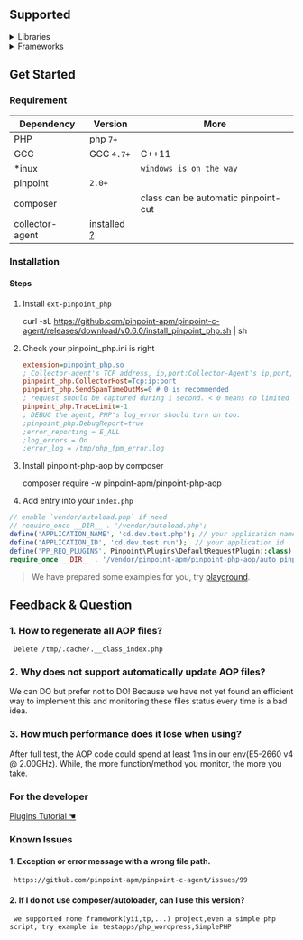 ## Supported

<details> <summary>Libraries</summary>

Type|Name|Version
---|---|---
Built-in | curl| 
||memcached|`3.2.0`
||mysqli|
||pdo|
||phpredis|`6.0.2`
|User |guzzlehttp| `8.0.x-dev`
||predis|`3.0`
||mongodb|`v1.19.x`
</details> 

<details> <summary>Frameworks</summary>
 
Name|Version|
|---|---|
|Yii2||
|wordpress||

</details>

## Get Started

### Requirement

Dependency|Version| More
---|----|----
PHP| php `7+`|
GCC| GCC `4.7+`| C++11 
*inux|| `windows is on the way`
pinpoint| `2.0+`|
composer| | class can be automatic pinpoint-cut
collector-agent| [installed ?](../collector-agent/readme.md)

### Installation

#### Steps
1. Install `ext-pinpoint_php`

   curl -sL https://github.com/pinpoint-apm/pinpoint-c-agent/releases/download/v0.6.0/install_pinpoint_php.sh | sh

2. Check your pinpoint_php.ini is right
         
     ```ini
     extension=pinpoint_php.so
     ; Collector-agent's TCP address, ip,port:Collector-Agent's ip,port, please ensure it consistent with the `PP_ADDRESS` of `Collector-Agent` in step2(Build Collector-Agent).
     pinpoint_php.CollectorHost=Tcp:ip:port
     pinpoint_php.SendSpanTimeOutMs=0 # 0 is recommended
     ; request should be captured during 1 second. < 0 means no limited
     pinpoint_php.TraceLimit=-1 
     ; DEBUG the agent, PHP's log_error should turn on too.
     ;pinpoint_php.DebugReport=true
     ;error_reporting = E_ALL
     ;log_errors = On
     ;error_log = /tmp/php_fpm_error.log
     ```
     
3. Install pinpoint-php-aop by composer

     composer require -w pinpoint-apm/pinpoint-php-aop

4. Add entry into your `index.php`

```php
// enable `vendor/autoload.php` if need
// require_once __DIR__ . '/vendor/autoload.php';
define('APPLICATION_NAME', 'cd.dev.test.php'); // your application name
define('APPLICATION_ID', 'cd.dev.test.run');  // your application id
define('PP_REQ_PLUGINS', Pinpoint\Plugins\DefaultRequestPlugin::class);
require_once __DIR__ . '/vendor/pinpoint-apm/pinpoint-php-aop/auto_pinpointed.php';
```

>We have prepared some examples for you, try [playground](https://github.com/pinpoint-apm/pinpoint-c-agent/tree/dev/testapps#playground).


## Feedback & Question

### 1. How to regenerate all AOP files?

     Delete /tmp/.cache/.__class_index.php

### 2. Why does not support automatically update AOP files?

We can DO but prefer not to DO! Because we have not yet found an efficient way to implement this and monitoring these files status every time is a bad idea.

### 3. How much performance does it lose when using?

After full test, the AOP code could spend at least 1ms in our env(E5-2660 v4 @ 2.00GHz). While, the more function/method you monitor, the more you take.


### For the developer

[Plugins Tutorial ☚](https://github.com/pinpoint-apm/pinpoint-php-aop?tab=readme-ov-file#write-your-own-plugins)

### Known Issues

#### 1. Exception or error message with a wrong file path.

     https://github.com/pinpoint-apm/pinpoint-c-agent/issues/99

#### 2. If I do not use composer/autoloader, can I use this version?

     we supported none framework(yii,tp,...) project,even a simple php script, try example in testapps/php_wordpress,SimplePHP

